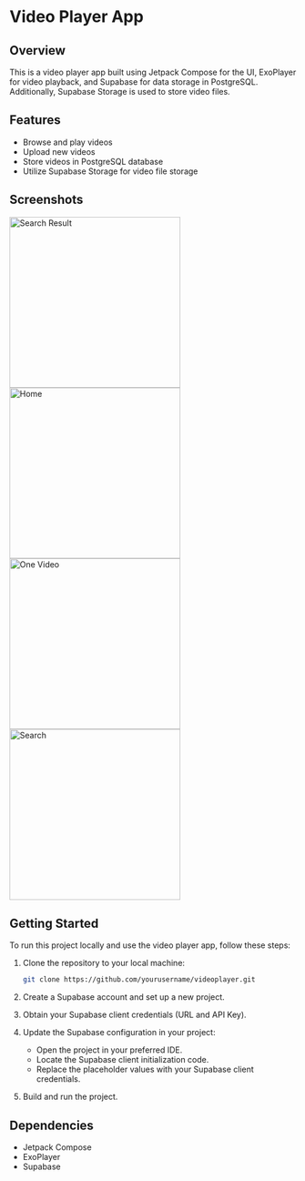 # Video Player App

## Overview
This is a video player app built using Jetpack Compose for the UI, ExoPlayer for video playback, and Supabase for data storage in PostgreSQL. Additionally, Supabase Storage is used to store video files.

## Features
- Browse and play videos
- Upload new videos
- Store videos in PostgreSQL database
- Utilize Supabase Storage for video file storage

## Screenshots
<img src="https://github.com/aarya-dev003/Video-Player-Supabase/assets/94800583/1aaa67bd-c931-4d40-ab8c-1f5b7af0e6b4" alt="Search Result" style="width: 300px;" />
<img src="https://github.com/aarya-dev003/Video-Player-Supabase/assets/94800583/d574af8f-204b-4d77-aace-07e4047717f7" alt="Home" style="width: 300px;" />
<img src="https://github.com/aarya-dev003/Video-Player-Supabase/assets/94800583/b974be13-0c48-4d01-8543-f621b5b713e4" alt="One Video" style="width: 300px;" />
<img src="https://github.com/aarya-dev003/Video-Player-Supabase/assets/94800583/76b4fc56-30ab-44e2-97cf-9420f7e63739" alt="Search" style="width: 300px;" />






## Getting Started
To run this project locally and use the video player app, follow these steps:

1. Clone the repository to your local machine:
    ```sh
    git clone https://github.com/yourusername/videoplayer.git
    ```

2. Create a Supabase account and set up a new project.

3. Obtain your Supabase client credentials (URL and API Key).

4. Update the Supabase configuration in your project:
    - Open the project in your preferred IDE.
    - Locate the Supabase client initialization code.
    - Replace the placeholder values with your Supabase client credentials.

5. Build and run the project.


## Dependencies
- Jetpack Compose
- ExoPlayer
- Supabase
